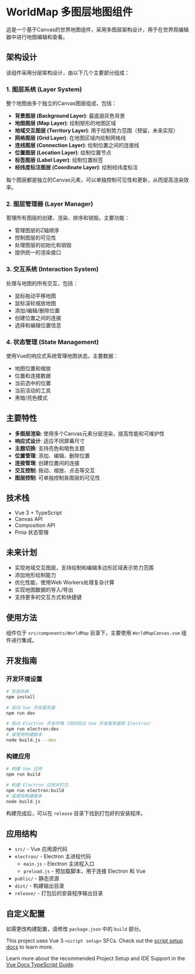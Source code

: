 # WorldMap 多图层地图组件

这是一个基于Canvas的世界地图组件，采用多图层架构设计，用于在世界观编辑器中进行地图编辑和查看。

## 架构设计

该组件采用分层架构设计，由以下几个主要部分组成：

### 1. 图层系统 (Layer System)

整个地图由多个独立的Canvas图层组成，包括：

- **背景图层 (Background Layer)**: 最底层灰色背景
- **地图图层 (Map Layer)**: 绘制矩形的地图区域
- **地域交互图层 (Territory Layer)**: 用于绘制势力范围（预留，未来实现）
- **网格图层 (Grid Layer)**: 在地图区域内绘制网格线
- **连线图层 (Connection Layer)**: 绘制位置之间的连接线
- **位置图层 (Location Layer)**: 绘制位置节点
- **标签图层 (Label Layer)**: 绘制位置标签
- **经纬度标注图层 (Coordinate Layer)**: 绘制经纬度标注

每个图层都是独立的Canvas元素，可以单独控制可见性和更新，从而提高渲染效率。

### 2. 图层管理器 (Layer Manager)

管理所有图层的创建、渲染、排序和销毁。主要功能：

- 管理图层的Z轴顺序
- 控制图层的可见性
- 处理图层的初始化和销毁
- 提供统一的渲染接口

### 3. 交互系统 (Interaction System)

处理与地图的所有交互，包括：

- 鼠标拖动平移地图
- 鼠标滚轮缩放地图
- 添加/编辑/删除位置
- 创建位置之间的连接
- 选择和编辑位置信息

### 4. 状态管理 (State Management)

使用Vue的响应式系统管理地图状态，主要数据：

- 地图位置和缩放
- 位置和连接数据
- 当前选中的位置
- 当前活动的工具
- 黑暗/亮色模式

## 主要特性

- **多图层渲染**: 使用多个Canvas元素分层渲染，提高性能和可维护性
- **响应式设计**: 适应不同屏幕尺寸
- **主题切换**: 支持亮色和暗色主题
- **位置管理**: 添加、编辑、删除位置
- **连接管理**: 创建位置间的连接
- **交互控制**: 拖动、缩放、点击等交互
- **图层控制**: 可单独控制各图层的可见性

## 技术栈

- Vue 3 + TypeScript
- Canvas API
- Composition API
- Pinia 状态管理

## 未来计划

- 实现地域交互图层，支持绘制和编辑多边形区域表示势力范围
- 添加地形绘制能力
- 优化性能，使用Web Workers处理复杂计算
- 实现地图数据的导入/导出
- 支持更多的交互方式和快捷键

## 使用方法

组件位于 `src/components/WorldMap` 目录下，主要使用 `WorldMapCanvas.vue` 组件进行集成。

## 开发指南

### 开发环境设置

```bash
# 安装依赖
npm install

# 启动 Vue 开发服务器
npm run dev

# 启动 Electron 开发环境（同时启动 Vue 开发服务器和 Electron）
npm run electron:dev
# 或使用构建脚本
node build.js --dev
```

### 构建应用

```bash
# 构建 Vue 应用
npm run build

# 构建 Electron 应用并打包
npm run electron:build
# 或使用构建脚本
node build.js
```

构建完成后，可以在 `release` 目录下找到打包好的安装程序。

## 应用结构

- `src/` - Vue 应用源代码
- `electron/` - Electron 主进程代码
  - `main.js` - Electron 主进程入口
  - `preload.js` - 预加载脚本，用于连接 Electron 和 Vue
- `public/` - 静态资源
- `dist/` - 构建输出目录
- `release/` - 打包后的安装程序输出目录

## 自定义配置

如需更改构建配置，请修改 `package.json` 中的 `build` 部分。

This project uses Vue 3 `<script setup>` SFCs. Check out the [script setup docs](https://v3.vuejs.org/api/sfc-script-setup.html#sfc-script-setup) to learn more.

Learn more about the recommended Project Setup and IDE Support in the [Vue Docs TypeScript Guide](https://vuejs.org/guide/typescript/overview.html#project-setup).
